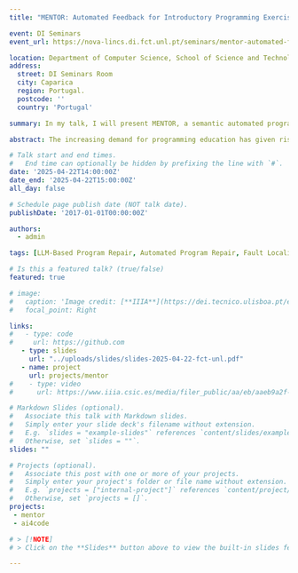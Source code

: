 ```yaml
---
title: "MENTOR: Automated Feedback for Introductory Programming Exercises"

event: DI Seminars
event_url: https://nova-lincs.di.fct.unl.pt/seminars/mentor-automated-feedback-for-introductory-programming-exercises

location: Department of Computer Science, School of Science and Technology, Universidade Nova de Lisboa
address:
  street: DI Seminars Room
  city: Caparica
  region: Portugal.
  postcode: ''
  country: 'Portugal'

summary: In my talk, I will present MENTOR, a semantic automated program repair (APR) framework designed to provide Automated Feedback for Introductory Programming Exercises.

abstract: The increasing demand for programming education has given rise to all kinds of online evaluations such as Massive Open Online Courses (MOOCs) focused on introductory programming assignments (IPAs). As a consequence of a large number of enrolled students, one of the main challenges in these courses is to provide valuable and personalised feedback to students. In my talk, I will present MENTOR, a semantic automated program repair (APR) framework designed to provide Automated Feedback for Introductory Programming Exercises. MENTOR addresses this challenge by generating possible repairs for faulty student programs, enabling semantic repairs validated through execution on a test suite and by highlighting these faulty statements to the students. Hence, in the context of this work, we provide scientific contributions in several areas, such as program clustering and analysis, automated fault localisation and program repair. MENTOR advances the state of the art in the referred areas and provides an innovative practical framework to be deployed in educational environments. Unlike symbolic repair tools like Clara and Verifix, which require correct implementations with identical control flow graphs (CFGs), MENTOR’s Large Language Model (LLM)-based approach enables flexible repairs without strict structural alignment. MENTOR clusters successful submissions regardless of CFGs and employs a Graph Neural Network (GNN)-based variable alignment module for enhanced accuracy. MENTOR’s fault localisation module, CFaults, leverages Maximum Satisfiability (MaxSAT) techniques to pinpoint buggy code segments precisely. MENTOR’s program fixer integrates Formal Methods (FM) and LLMs through a Counterexample Guided Inductive Synthesis (CEGIS) loop, iteratively refining repairs. Furthermore, in my talk I will also present GitSEED, which is a language-agnostic automated assessment tool that enhances student learning by providing personalised feedback on code submissions and successfully integrates CFaults for eﬀective fault detection on student code. Experimental results on C-Pack-IPAs demonstrate that MENTOR significantly improves repair success rates, achieving 64.4%, compared to just 6.3% for Verifix and 34.6% for Clara.

# Talk start and end times.
#   End time can optionally be hidden by prefixing the line with `#`.
date: '2025-04-22T14:00:00Z'
date_end: '2025-04-22T15:00:00Z'
all_day: false

# Schedule page publish date (NOT talk date).
publishDate: '2017-01-01T00:00:00Z'

authors:
  - admin

tags: [LLM-Based Program Repair, Automated Program Repair, Fault Localisation, Maximum Satisfiability, Large Language Models, Model-Based Diagnosis, AI4SE]

# Is this a featured talk? (true/false)
featured: true

# image:
#   caption: 'Image credit: [**IIIA**](https://dei.tecnico.ulisboa.pt/en/events/dei-wed/wednesdaysdei-talks-10-09-2025)'
#   focal_point: Right

links:
#   - type: code
#     url: https://github.com
   - type: slides
     url: "../uploads/slides/slides-2025-04-22-fct-unl.pdf"
   - name: project
     url: projects/mentor
#    - type: video
#      url: https://www.iiia.csic.es/media/filer_public/aa/eb/aaeb9a2f-e77c-40c9-92d5-2c870da1de59/250623-seminari-pedroorvalho.mp4

# Markdown Slides (optional).
#   Associate this talk with Markdown slides.
#   Simply enter your slide deck's filename without extension.
#   E.g. `slides = "example-slides"` references `content/slides/example-slides.md`.
#   Otherwise, set `slides = ""`.
slides: ""

# Projects (optional).
#   Associate this post with one or more of your projects.
#   Simply enter your project's folder or file name without extension.
#   E.g. `projects = ["internal-project"]` references `content/project/deep-learning/index.md`.
#   Otherwise, set `projects = []`.
projects:
 - mentor
 - ai4code

# > [!NOTE]
# > Click on the **Slides** button above to view the built-in slides feature.

---
```




